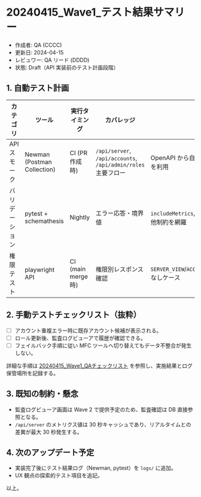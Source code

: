 # 20240415_Wave1_テスト結果サマリー

- 作成者: QA (CCCC)
- 更新日: 2024-04-15
- レビュワー: QA リード (DDDD)
- 状態: Draft（API 実装前のテスト計画段階）

## 1. 自動テスト計画
| カテゴリ | ツール | 実行タイミング | カバレッジ | 備考 |
| --- | --- | --- | --- | --- |
| API スモーク | Newman (Postman Collection) | CI (PR 作成時) | `/api/server`, `/api/accounts`, `/api/admin/roles` 主要フロー | OpenAPI から自動生成したコレクションを利用 |
| バリデーション | pytest + schemathesis | Nightly | エラー応答・境界値 | `includeMetrics`, パスワードポリシー、排他制約を網羅 |
| 権限テスト | playwright API | CI (main merge時) | 権限別レスポンス確認 | `SERVER_VIEW`/`ACCOUNT_CREATE`/`ROLE_UPDATE` なしケース |

## 2. 手動テストチェックリスト（抜粋）
- [ ] アカウント重複エラー時に既存アカウント候補が表示される。
- [ ] ロール更新後、監査ログビューアで履歴が確認できる。
- [ ] フェイルバック手順に従い MFC ツールへ切り替えてもデータ不整合が発生しない。

詳細な手順は [20240415_Wave1_QAチェックリスト](20240415_qa_checklist.md) を参照し、実施結果とログ保管場所を記録する。

## 3. 既知の制約・懸念
- 監査ログビューア画面は Wave 2 で提供予定のため、監査確認は DB 直接参照となる。
- `/api/server` のメトリクス値は 30 秒キャッシュであり、リアルタイムとの差異が最大 30 秒発生する。

## 4. 次のアップデート予定
- 実装完了後にテスト結果ログ（Newman, pytest）を `logs/` に追加。
- UX 観点の探索的テスト項目を追記。

以上。
